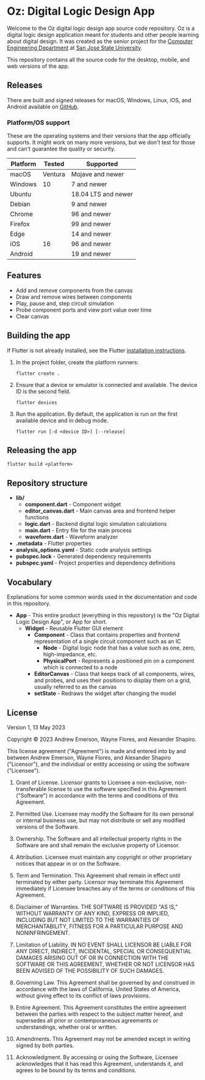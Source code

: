 # Oz: Digital Logic Design App

Welcome to the Oz digital logic design app source code repository. Oz is a digital logic design application meant for
students and other people learning about digital design. It was created as the senior project for
the [Computer Engineering Department](https://sjsu.edu/cmpe/index.php) at [San Jose State University](https://sjsu.edu).

This repository contains all the source code for the desktop, mobile, and web versions of the app.

## Releases

There are built and signed releases for macOS, Windows, Linux, iOS, and Android available
on [GitHub](https://github.com/alexanderjshapiro/oz/releases).

### Platform/OS support

These are the operating systems and their versions that the app officially supports. It might work on many more
versions, but we don't test for those and can't guarantee the quality or security.

| Platform | Tested  | Supported           |
|----------|---------|---------------------|
| macOS    | Ventura | Mojave and newer    |
| Windows  | 10      | 7 and newer         |
| Ubuntu   |         | 18.04 LTS and newer |
| Debian   |         | 9 and newer         |
| Chrome   |         | 96 and newer        |
| Firefox  |         | 99 and newer        |
| Edge     |         | 14 and newer        |
| iOS      | 16      | 96 and newer        |
| Android  |         | 19 and newer        |

## Features

- Add and remove components from the canvas
- Draw and remove wires between components
- Play, pause and, step circuit simulation
- Probe component ports and view port value over time
- Clear canvas

## Building the app

If Flutter is not already installed, see the
Flutter [installation instructions](https://docs.flutter.dev/get-started/install).

1. In the project folder, create the platform runners:
    ```shell
    flutter create .
    ```

2. Ensure that a device or emulator is connected and available. The device ID is the second field.
    ```shell
    flutter devices
    ```

3. Run the application. By default, the application is run on the first available device and in debug mode.
    ```shell
    flutter run [-d <device ID>] [--release]
    ```

## Releasing the app

```shell
flutter build <platform>
```

## Repository structure

- **lib/**
    - **component.dart** - Component widget
    - **editor_canvas.dart** - Main canvas area and frontend helper functions
    - **logic.dart** - Backend digital logic simulation calculations
    - **main.dart** - Entry file for the main process
    - **waveform.dart** - Waveform analyzer
- **.metadata** - Flutter properties
- **analysis_options.yaml** - Static code analysis settings
- **pubspec.lock** - Generated dependency requirements
- **pubspec.yaml** - Project properties and dependency definitions

## Vocabulary

Explanations for some common words used in the documentation and code in this repository.

- **App** - This entire product (everything in this repository) is the "Oz Digital Logic Design App", or App for
  short.
    - **Widget** - Reusable Flutter GUI element
        - **Component** - Class that contains properties and frontend representation of a single circuit component such
          as an IC
            - **Node** - Digital logic node that has a value such as one, zero, high-impedance, etc.
            - **PhysicalPort** - Represents a positioned pin on a component which is connected to a node
        - **EditorCanvas** - Class that keeps track of all components, wires, and probes, and uses their positions to
          display them on a grid, usually referred to as the canvas
        - **setState** - Redraws the widget after changing the model

## License

Version 1, 13 May 2023

Copyright © 2023 Andrew Emerson, Wayne Flores, and Alexander Shapiro.

This license agreement ("Agreement") is made and entered into by and between Andrew Emerson, Wayne Flores, and Alexander
Shapiro ("Licensor"), and the individual or entity accessing or using the software ("Licensee").

1. Grant of License. Licensor grants to Licensee a non-exclusive, non-transferable license to use the software specified
   in this Agreement ("Software") in accordance with the terms and conditions of this Agreement.

2. Permitted Use. Licensee may modify the Software for its own personal or internal business use, but may not distribute
   or sell any modified versions of the Software.

3. Ownership. The Software and all intellectual property rights in the Software are and shall remain the exclusive
   property of Licensor.

4. Attribution. Licensee must maintain any copyright or other proprietary notices that appear in or on the Software.

5. Term and Termination. This Agreement shall remain in effect until terminated by either party. Licensor may terminate
   this Agreement immediately if Licensee breaches any of the terms or conditions of this Agreement.

6. Disclaimer of Warranties. THE SOFTWARE IS PROVIDED "AS IS," WITHOUT WARRANTY OF ANY KIND, EXPRESS OR IMPLIED,
   INCLUDING BUT NOT LIMITED TO THE WARRANTIES OF MERCHANTABILITY, FITNESS FOR A PARTICULAR PURPOSE AND NONINFRINGEMENT.

7. Limitation of Liability. IN NO EVENT SHALL LICENSOR BE LIABLE FOR ANY DIRECT, INDIRECT, INCIDENTAL, SPECIAL OR
   CONSEQUENTIAL DAMAGES ARISING OUT OF OR IN CONNECTION WITH THE SOFTWARE OR THIS AGREEMENT, WHETHER OR NOT LICENSOR
   HAS BEEN ADVISED OF THE POSSIBILITY OF SUCH DAMAGES.

8. Governing Law. This Agreement shall be governed by and construed in accordance with the laws of California, United
   States of America, without giving effect to its conflict of laws provisions.

9. Entire Agreement. This Agreement constitutes the entire agreement between the parties with respect to the subject
   matter hereof, and supersedes all prior or contemporaneous agreements or understandings, whether oral or written.

10. Amendments. This Agreement may not be amended except in writing signed by both parties.

11. Acknowledgment. By accessing or using the Software, Licensee acknowledges that it has read this Agreement,
    understands it, and agrees to be bound by its terms and conditions.


